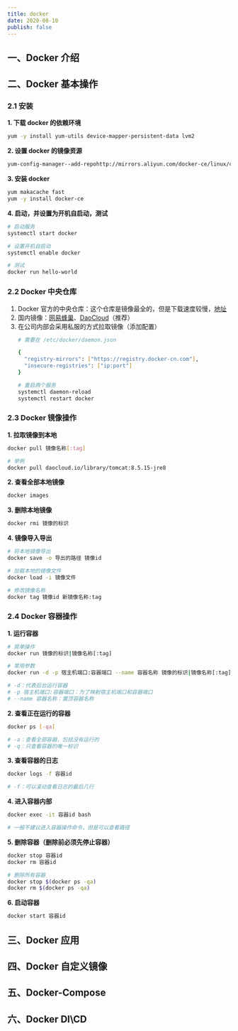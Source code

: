 ```yaml
---
title: docker
date: 2020-08-10
publish: false
---
```


## 一、Docker 介绍

## 二、Docker 基本操作

### 2.1 安装

**1. 下载 docker 的依赖环境**

```bash
yum -y install yum-utils device-mapper-persistent-data lvm2
```

**2. 设置 docker 的镜像资源**

```bash
yum-config-manager--add-repohttp://mirrors.aliyun.com/docker-ce/linux/centos/docker-ce.repo
```

**3. 安装 docker**

```bash
yum makacache fast
yum -y install docker-ce
```

**4. 启动，并设置为开机自启动，测试**

```bash
# 启动服务
systemctl start docker

# 设置开机自启动
systemctl enable docker

# 测试
docker run hello-world
```

### 2.2 Docker 中央仓库

1. Docker 官方的中央仓库：这个仓库是镜像最全的，但是下载速度较慢，[地址](https://hub.docker.com/)
2. 国内镜像：[网易蜂巢](https://c.163yun.com/hub#/home)、[DaoCloud](http://hub.daocloud.io/)（推荐）
3. 在公司内部会采用私服的方式拉取镜像（添加配置）
   ```bash
   # 需要在 /etc/docker/daemon.json

   {
     "registry-mirrors": ["https://registry.docker-cn.com"],
     "insecure-registries": ["ip:port"]
   }

   # 重启两个服务
   systemctl daemon-reload
   systemctl restart docker
   ```

### 2.3 Docker 镜像操作

**1. 拉取镜像到本地**

```bash
docker pull 镜像名称[:tag]

# 举例
docker pull daocloud.io/library/tomcat:8.5.15-jre8
```

**2. 查看全部本地镜像**

```bash
docker images
```

**3. 删除本地镜像**

```bash
docker rmi 镜像的标识
```

**4. 镜像导入导出**

```bash
# 将本地镜像导出
docker save -o 导出的路径 镜像id

# 加载本地的镜像文件
docker load -i 镜像文件

# 修改镜像名称
docker tag 镜像id 新镜像名称:tag
```

### 2.4 Docker 容器操作

**1. 运行容器**

```bash
# 简单操作
docker run 镜像的标识|镜像名称[:tag]

# 常用参数
docker run -d -p 宿主机端口:容器端口 --name 容器名称 镜像的标识|镜像名称[:tag]

# -d：代表后台运行容器
# -p 宿主机端口:容器端口：为了映射宿主机端口和容器端口
# --name 容器名称：置顶容器名称
```

**2. 查看正在运行的容器**

```bash
docker ps [-qa]

# -a：查看全部容器，包括没有运行的
# -q：只查看容器的唯一标识
```

**3. 查看容器的日志**

```bash
docker logs -f 容器id

# -f：可以滚动查看日志的最后几行
```

**4. 进入容器内部**

```bash
docker exec -it 容器id bash

# 一般不建议进入容器操作命令，但是可以查看路径
```

**5. 删除容器（删除前必须先停止容器）**

```bash
docker stop 容器id
docker rm 容器id

# 删除所有容器
docker stop $(docker ps -qa)
docker rm $(docker ps -qa)
```

**6. 启动容器**

```bash
docker start 容器id
```


## 三、Docker 应用

## 四、Docker 自定义镜像

## 五、Docker-Compose

## 六、Docker DI\CD